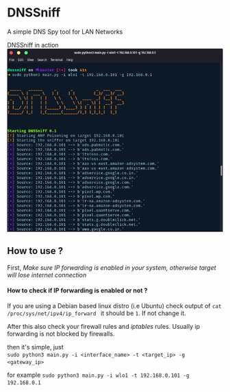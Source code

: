 # DNSSniff
A simple DNS Spy tool for LAN Networks


DNSSniff in action
![alt text](img/in_action.png)

## How to use ?
First,
*Make sure IP forwarding is enabled in your system, otherwise target will lose internet connection*

#### How to check if IP forwarding is enabled or not ?
If you are using a Debian based linux distro (i.e Ubuntu) check output of
`cat /proc/sys/net/ipv4/ip_forward ` it should be `1`. If not change it.

After this also check your firewall rules and *iptables* rules.
Usually ip forwarding is not blocked by firewalls.

then it's simple, just  
`sudo python3 main.py -i <interface_name> -t <target_ip> -g <gateway_ip>`

for example `sudo python3 main.py -i wlo1 -t 192.168.0.101 -g 192.168.0.1`